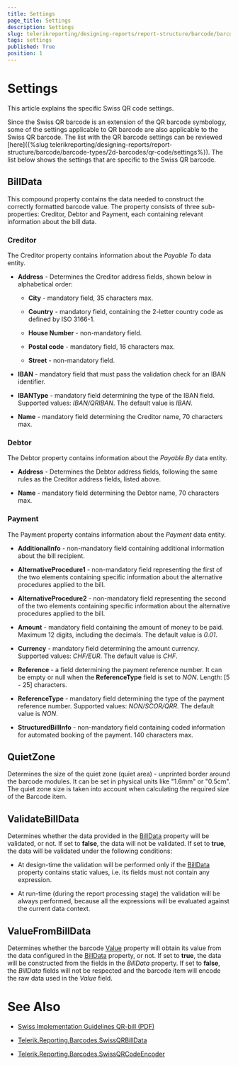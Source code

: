 ```yaml
---
title: Settings
page_title: Settings 
description: Settings
slug: telerikreporting/designing-reports/report-structure/barcode/barcode-types/2d-barcodes/swiss-qr-code/settings
tags: settings
published: True
position: 1
---
```


# Settings



This article explains the specific Swiss QR code settings.

Since the Swiss QR barcode is an extension of the QR barcode symbology, some of the settings applicable to QR barcode are also applicable to the Swiss QR barcode.         The list with the QR barcode settings can be reviewed [here]({%slug telerikreporting/designing-reports/report-structure/barcode/barcode-types/2d-barcodes/qr-code/settings%}).         The list below shows the settings that are specific to the Swiss QR barcode.       

## BillData

This compound property contains the data needed to construct the correctly formatted barcode value.           The property consists of three sub-properties: Creditor, Debtor and Payment, each containing relevant information about the bill data.         

### Creditor

The Creditor property contains information about the *Payable To* data entity.             

* __Address__ - Determines the Creditor address fields, shown below in alphabetical order:                 

   + __City__ - mandatory field, 35 characters max.                     

   + __Country__ - mandatory field, containing the 2-letter country code as defined by ISO 3166-1.                     

   + __House Number__ - non-mandatory field.                     

   + __Postal code__ - mandatory field, 16 characters max.                     

   + __Street__ - non-mandatory field.                     

* __IBAN__ - mandatory field that must pass the validation check for an IBAN identifier.                 

* __IBANType__ - mandatory field determining the type of the IBAN field. Supported values: *IBAN/QRIBAN*. The default value is *IBAN*.                 

* __Name__ - mandatory field determining the Creditor name, 70 characters max.                 

### Debtor

The Debtor property contains information about the *Payable By* data entity.             

* __Address__ - Determines the Debtor address fields, following the same rules as the Creditor address fields, listed above.                 

* __Name__ - mandatory field determining the Debtor name, 70 characters max.                 

### Payment

The Payment property contains information about the *Payment* data entity.             

* __AdditionalInfo__ - non-mandatory field containing additional information about the bill recipient.                 

* __AlternativeProcedure1__ - non-mandatory field representing the first of the two elements containing specific information about the alternative procedures applied to the bill.                 

* __AlternativeProcedure2__ - non-mandatory field representing the second of the two elements containing specific information about the alternative procedures applied to the bill.                 

* __Amount__ - mandatory field containing the amount of money to be paid. Maximum 12 digits, including the decimals. The default value is *0.01*.                 

* __Currency__ - mandatory field determining the amount currency. Supported values: *CHF/EUR*. The default value is *CHF*.                 

* __Reference__ - a field determining the payment reference number. It can be empty or null when the __ReferenceType__ field is set to *NON*. Length: [5 - 25] characters.                 

* __ReferenceType__ - mandatory field determining the type of the payment reference number. Supported values: *NON/SCOR/QRR*. The default value is *NON*.                 

* __StructuredBillInfo__ - non-mandatory field containing coded information for automated booking of the payment. 140 characters max.                 

## QuietZone

Determines the size of the quiet zone (quiet area) - unprinted border around the barcode modules. It can be set in physical units like "1.6mm" or "0.5cm".           The quiet zone size is taken into account when calculating the required size of the Barcode item.         

## ValidateBillData

Determines whether the data provided in the  [BillData](/reporting/api/Telerik.Reporting.Barcodes.SwissQRCodeEncoder#Telerik_Reporting_Barcodes_SwissQRCodeEncoder_BillData)  property will be validated, or not.           If set to __false__, the data will not be validated.           If set to __true__, the data will be validated under the following conditions:         

* At design-time the validation will be performed only if the  [BillData](/reporting/api/Telerik.Reporting.Barcodes.SwissQRCodeEncoder#Telerik_Reporting_Barcodes_SwissQRCodeEncoder_BillData)  property contains static values, i.e. its fields must not contain any expression.             

* At run-time (during the report processing stage) the validation will be always performed, because all the expressions will be evaluated against the current data context.             

## ValueFromBillData

Determines whether the barcode  [Value](/reporting/api/Telerik.Reporting.Barcode#Telerik_Reporting_Barcode_Value)  property will obtain its value from the data configured in the  [BillData](/reporting/api/Telerik.Reporting.Barcodes.SwissQRCodeEncoder#Telerik_Reporting_Barcodes_SwissQRCodeEncoder_BillData)  property, or not.           If set to __true__, the data will be constructed from the fields in the *BillData* property.           If set to __false__, the *BillData* fields will not be respected and the barcode item will encode the raw data used in the *Value* field.         


# See Also


 

* [       Swiss Implementation Guidelines QR-bill (PDF)
     ](https://www.paymentstandards.ch/dam/downloads/ig-qr-bill-2019-en.pdf)

 

* [Telerik.Reporting.Barcodes.SwissQRBillData](/reporting/api/Telerik.Reporting.Barcodes.SwissQRBillData) 

 

* [Telerik.Reporting.Barcodes.SwissQRCodeEncoder](/reporting/api/Telerik.Reporting.Barcodes.SwissQRCodeEncoder)

